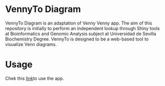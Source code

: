 # VennyTo Diagram
VennyTo Diagram is an adaptation of Venny Venny app. The aim of this repository is initially to perform an independent lookup through Shiny tools at Bioinformatics and Genomic Analysis subject at Universidad de Sevilla Biochemistry Degree. VennyTo is designed to be a web-based tool to visualize Venn diagrams.

# Usage
Chek this [link]( https://albertogonzalezdelgado.shinyapps.io/VennytoDiagram/)to use the app.
